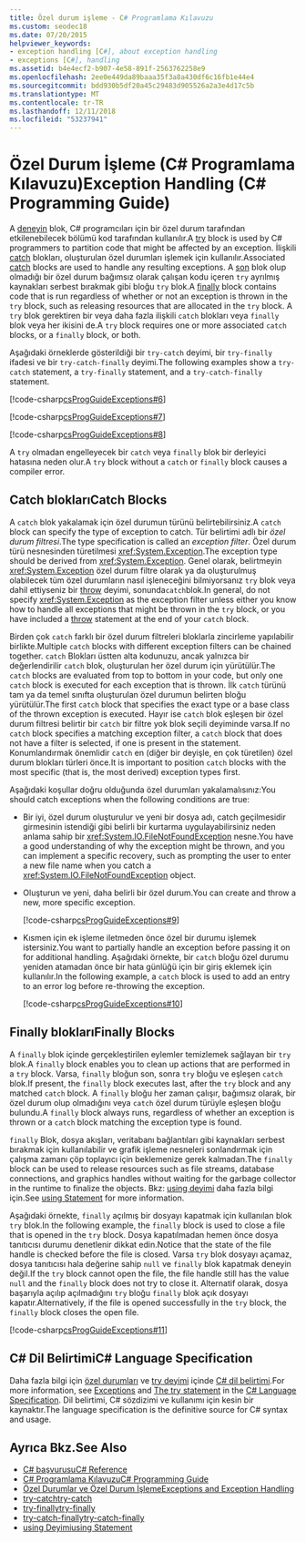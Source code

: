 ```yaml
---
title: Özel durum işleme - C# Programlama Kılavuzu
ms.custom: seodec18
ms.date: 07/20/2015
helpviewer_keywords:
- exception handling [C#], about exception handling
- exceptions [C#], handling
ms.assetid: b4e4ecf2-b907-4e58-891f-2563762258e9
ms.openlocfilehash: 2ee0e449da89baaa35f3a8a430df6c16fb1e44e4
ms.sourcegitcommit: bdd930b5df20a45c29483d905526a2a3e4d17c5b
ms.translationtype: MT
ms.contentlocale: tr-TR
ms.lasthandoff: 12/11/2018
ms.locfileid: "53237941"
---
```

# <a name="exception-handling-c-programming-guide"></a><span data-ttu-id="ed53a-102">Özel Durum İşleme (C# Programlama Kılavuzu)</span><span class="sxs-lookup"><span data-stu-id="ed53a-102">Exception Handling (C# Programming Guide)</span></span>
<span data-ttu-id="ed53a-103">A [deneyin](../../../csharp/language-reference/keywords/try-catch.md) blok, C# programcıları için bir özel durum tarafından etkilenebilecek bölümü kod tarafından kullanılır.</span><span class="sxs-lookup"><span data-stu-id="ed53a-103">A [try](../../../csharp/language-reference/keywords/try-catch.md) block is used by C# programmers to partition code that might be affected by an exception.</span></span> <span data-ttu-id="ed53a-104">İlişkili [catch](../../../csharp/language-reference/keywords/try-catch.md) blokları, oluşturulan özel durumları işlemek için kullanılır.</span><span class="sxs-lookup"><span data-stu-id="ed53a-104">Associated [catch](../../../csharp/language-reference/keywords/try-catch.md) blocks are used to handle any resulting exceptions.</span></span> <span data-ttu-id="ed53a-105">A [son](../../../csharp/language-reference/keywords/try-finally.md) blok olup olmadığı bir özel durum bağımsız olarak çalışan kodu içeren `try` ayrılmış kaynakları serbest bırakmak gibi bloğu `try` blok.</span><span class="sxs-lookup"><span data-stu-id="ed53a-105">A [finally](../../../csharp/language-reference/keywords/try-finally.md) block contains code that is run regardless of whether or not an exception is thrown in the `try` block, such as releasing resources that are allocated in the `try` block.</span></span> <span data-ttu-id="ed53a-106">A `try` blok gerektiren bir veya daha fazla ilişkili `catch` blokları veya `finally` blok veya her ikisini de.</span><span class="sxs-lookup"><span data-stu-id="ed53a-106">A `try` block requires one or more associated `catch` blocks, or a `finally` block, or both.</span></span>  
  
 <span data-ttu-id="ed53a-107">Aşağıdaki örneklerde gösterildiği bir `try-catch` deyimi, bir `try-finally` ifadesi ve bir `try-catch-finally` deyimi.</span><span class="sxs-lookup"><span data-stu-id="ed53a-107">The following examples show a `try-catch` statement, a `try-finally` statement, and a `try-catch-finally` statement.</span></span>  
  
 [!code-csharp[csProgGuideExceptions#6](../../../csharp/programming-guide/exceptions/codesnippet/CSharp/exception-handling_1.cs)]  
  
 [!code-csharp[csProgGuideExceptions#7](../../../csharp/programming-guide/exceptions/codesnippet/CSharp/exception-handling_2.cs)]  
  
 [!code-csharp[csProgGuideExceptions#8](../../../csharp/programming-guide/exceptions/codesnippet/CSharp/exception-handling_3.cs)]  
  
 <span data-ttu-id="ed53a-108">A `try` olmadan engelleyecek bir `catch` veya `finally` blok bir derleyici hatasına neden olur.</span><span class="sxs-lookup"><span data-stu-id="ed53a-108">A `try` block without a `catch` or `finally` block causes a compiler error.</span></span>  
  
## <a name="catch-blocks"></a><span data-ttu-id="ed53a-109">Catch blokları</span><span class="sxs-lookup"><span data-stu-id="ed53a-109">Catch Blocks</span></span>  
 <span data-ttu-id="ed53a-110">A `catch` blok yakalamak için özel durumun türünü belirtebilirsiniz.</span><span class="sxs-lookup"><span data-stu-id="ed53a-110">A `catch` block can specify the type of exception to catch.</span></span> <span data-ttu-id="ed53a-111">Tür belirtimi adlı bir *özel durum filtresi*.</span><span class="sxs-lookup"><span data-stu-id="ed53a-111">The type specification is called an *exception filter*.</span></span> <span data-ttu-id="ed53a-112">Özel durum türü nesnesinden türetilmesi <xref:System.Exception>.</span><span class="sxs-lookup"><span data-stu-id="ed53a-112">The exception type should be derived from <xref:System.Exception>.</span></span> <span data-ttu-id="ed53a-113">Genel olarak, belirtmeyin <xref:System.Exception> özel durum filtre olarak ya da oluşturulmuş olabilecek tüm özel durumların nasıl işleneceğini bilmiyorsanız `try` blok veya dahil ettiyseniz bir [throw](../../../csharp/language-reference/keywords/throw.md) deyimi, sonunda`catch`blok.</span><span class="sxs-lookup"><span data-stu-id="ed53a-113">In general, do not specify <xref:System.Exception> as the exception filter unless either you know how to handle all exceptions that might be thrown in the `try` block, or you have included a [throw](../../../csharp/language-reference/keywords/throw.md) statement at the end of your `catch` block.</span></span>  
  
 <span data-ttu-id="ed53a-114">Birden çok `catch` farklı bir özel durum filtreleri bloklarla zincirleme yapılabilir birlikte.</span><span class="sxs-lookup"><span data-stu-id="ed53a-114">Multiple `catch` blocks with different exception filters can be chained together.</span></span> <span data-ttu-id="ed53a-115">`catch` Blokları üstten alta kodunuzu, ancak yalnızca bir değerlendirilir `catch` blok, oluşturulan her özel durum için yürütülür.</span><span class="sxs-lookup"><span data-stu-id="ed53a-115">The `catch` blocks are evaluated from top to bottom in your code, but only one `catch` block is executed for each exception that is thrown.</span></span> <span data-ttu-id="ed53a-116">İlk `catch` türünü tam ya da temel sınıfta oluşturulan özel durumun belirten bloğu yürütülür.</span><span class="sxs-lookup"><span data-stu-id="ed53a-116">The first `catch` block that specifies the exact type or a base class of the thrown exception is executed.</span></span> <span data-ttu-id="ed53a-117">Hayır ise `catch` blok eşleşen bir özel durum filtresi belirtir bir `catch` bir filtre yok blok seçili deyiminde varsa.</span><span class="sxs-lookup"><span data-stu-id="ed53a-117">If no `catch` block specifies a matching exception filter, a `catch` block that does not have a filter is selected, if one is present in the statement.</span></span> <span data-ttu-id="ed53a-118">Konumlandırmak önemlidir `catch` en (diğer bir deyişle, en çok türetilen) özel durum blokları türleri önce.</span><span class="sxs-lookup"><span data-stu-id="ed53a-118">It is important to position `catch` blocks with the most specific (that is, the most derived) exception types first.</span></span>  
  
 <span data-ttu-id="ed53a-119">Aşağıdaki koşullar doğru olduğunda özel durumları yakalamalısınız:</span><span class="sxs-lookup"><span data-stu-id="ed53a-119">You should catch exceptions when the following conditions are true:</span></span>  
  
-   <span data-ttu-id="ed53a-120">Bir iyi, özel durum oluşturulur ve yeni bir dosya adı, catch geçilmesidir girmesinin istendiği gibi belirli bir kurtarma uygulayabilirsiniz neden anlama sahip bir <xref:System.IO.FileNotFoundException> nesne.</span><span class="sxs-lookup"><span data-stu-id="ed53a-120">You have a good understanding of why the exception might be thrown, and you can implement a specific recovery, such as prompting the user to enter a new file name when you catch a <xref:System.IO.FileNotFoundException> object.</span></span>  
  
-   <span data-ttu-id="ed53a-121">Oluşturun ve yeni, daha belirli bir özel durum.</span><span class="sxs-lookup"><span data-stu-id="ed53a-121">You can create and throw a new, more specific exception.</span></span>  
  
     [!code-csharp[csProgGuideExceptions#9](../../../csharp/programming-guide/exceptions/codesnippet/CSharp/exception-handling_4.cs)]  
  
-   <span data-ttu-id="ed53a-122">Kısmen için ek işleme iletmeden önce özel bir durumu işlemek istersiniz.</span><span class="sxs-lookup"><span data-stu-id="ed53a-122">You want to partially handle an exception before passing it on for additional handling.</span></span> <span data-ttu-id="ed53a-123">Aşağıdaki örnekte, bir `catch` bloğu özel durumu yeniden atamadan önce bir hata günlüğü için bir giriş eklemek için kullanılır.</span><span class="sxs-lookup"><span data-stu-id="ed53a-123">In the following example, a `catch` block is used to add an entry to an error log before re-throwing the exception.</span></span>  
  
     [!code-csharp[csProgGuideExceptions#10](../../../csharp/programming-guide/exceptions/codesnippet/CSharp/exception-handling_5.cs)]  
  
## <a name="finally-blocks"></a><span data-ttu-id="ed53a-124">Finally blokları</span><span class="sxs-lookup"><span data-stu-id="ed53a-124">Finally Blocks</span></span>  
 <span data-ttu-id="ed53a-125">A `finally` blok içinde gerçekleştirilen eylemler temizlemek sağlayan bir `try` blok.</span><span class="sxs-lookup"><span data-stu-id="ed53a-125">A `finally` block enables you to clean up actions that are performed in a `try` block.</span></span> <span data-ttu-id="ed53a-126">Varsa, `finally` bloğun son, sonra `try` bloğu ve eşleşen `catch` blok.</span><span class="sxs-lookup"><span data-stu-id="ed53a-126">If present, the `finally` block executes last, after the `try` block and any matched `catch` block.</span></span> <span data-ttu-id="ed53a-127">A `finally` bloğu her zaman çalışır, bağımsız olarak, bir özel durum olup olmadığını veya `catch` özel durum türüyle eşleşen bloğu bulundu.</span><span class="sxs-lookup"><span data-stu-id="ed53a-127">A `finally` block always runs, regardless of whether an exception is thrown or a `catch` block matching the exception type is found.</span></span>  
  
 <span data-ttu-id="ed53a-128">`finally` Blok, dosya akışları, veritabanı bağlantıları gibi kaynakları serbest bırakmak için kullanılabilir ve grafik işleme nesneleri sonlandırmak için çalışma zamanı çöp toplayıcı için beklemenize gerek kalmadan.</span><span class="sxs-lookup"><span data-stu-id="ed53a-128">The `finally` block can be used to release resources such as file streams, database connections, and graphics handles without waiting for the garbage collector in the runtime to finalize the objects.</span></span> <span data-ttu-id="ed53a-129">Bkz: [using deyimi](../../../csharp/language-reference/keywords/using-statement.md) daha fazla bilgi için.</span><span class="sxs-lookup"><span data-stu-id="ed53a-129">See [using Statement](../../../csharp/language-reference/keywords/using-statement.md) for more information.</span></span>  
  
 <span data-ttu-id="ed53a-130">Aşağıdaki örnekte, `finally` açılmış bir dosyayı kapatmak için kullanılan blok `try` blok.</span><span class="sxs-lookup"><span data-stu-id="ed53a-130">In the following example, the `finally` block is used to close a file that is opened in the `try` block.</span></span> <span data-ttu-id="ed53a-131">Dosya kapatılmadan hemen önce dosya tanıtıcısı durumu denetlenir dikkat edin.</span><span class="sxs-lookup"><span data-stu-id="ed53a-131">Notice that the state of the file handle is checked before the file is closed.</span></span> <span data-ttu-id="ed53a-132">Varsa `try` blok dosyayı açamaz, dosya tanıtıcısı hala değerine sahip `null` ve `finally` blok kapatmak deneyin değil.</span><span class="sxs-lookup"><span data-stu-id="ed53a-132">If the `try` block cannot open the file, the file handle still has the value `null` and the `finally` block does not try to close it.</span></span> <span data-ttu-id="ed53a-133">Alternatif olarak, dosya başarıyla açılıp açılmadığını `try` bloğu `finally` blok açık dosyayı kapatır.</span><span class="sxs-lookup"><span data-stu-id="ed53a-133">Alternatively, if the file is opened successfully in the `try` block, the `finally` block closes the open file.</span></span>  
  
 [!code-csharp[csProgGuideExceptions#11](../../../csharp/programming-guide/exceptions/codesnippet/CSharp/exception-handling_6.cs)]  
  
## <a name="c-language-specification"></a><span data-ttu-id="ed53a-134">C# Dil Belirtimi</span><span class="sxs-lookup"><span data-stu-id="ed53a-134">C# Language Specification</span></span>  

<span data-ttu-id="ed53a-135">Daha fazla bilgi için [özel durumları](~/_csharplang/spec/exceptions.md) ve [try deyimi](~/_csharplang/spec/statements.md#the-try-statement) içinde [ C# dil belirtimi](../../language-reference/language-specification/index.md).</span><span class="sxs-lookup"><span data-stu-id="ed53a-135">For more information, see [Exceptions](~/_csharplang/spec/exceptions.md) and [The try statement](~/_csharplang/spec/statements.md#the-try-statement) in the [C# Language Specification](../../language-reference/language-specification/index.md).</span></span> <span data-ttu-id="ed53a-136">Dil belirtimi, C# sözdizimi ve kullanımı için kesin bir kaynaktır.</span><span class="sxs-lookup"><span data-stu-id="ed53a-136">The language specification is the definitive source for C# syntax and usage.</span></span>
  
## <a name="see-also"></a><span data-ttu-id="ed53a-137">Ayrıca Bkz.</span><span class="sxs-lookup"><span data-stu-id="ed53a-137">See Also</span></span>

- [<span data-ttu-id="ed53a-138">C# başvurusu</span><span class="sxs-lookup"><span data-stu-id="ed53a-138">C# Reference</span></span>](../../../csharp/language-reference/index.md)  
- [<span data-ttu-id="ed53a-139">C# Programlama Kılavuzu</span><span class="sxs-lookup"><span data-stu-id="ed53a-139">C# Programming Guide</span></span>](../../../csharp/programming-guide/index.md)  
- [<span data-ttu-id="ed53a-140">Özel Durumlar ve Özel Durum İşleme</span><span class="sxs-lookup"><span data-stu-id="ed53a-140">Exceptions and Exception Handling</span></span>](../../../csharp/programming-guide/exceptions/index.md)  
- [<span data-ttu-id="ed53a-141">try-catch</span><span class="sxs-lookup"><span data-stu-id="ed53a-141">try-catch</span></span>](../../../csharp/language-reference/keywords/try-catch.md)  
- [<span data-ttu-id="ed53a-142">try-finally</span><span class="sxs-lookup"><span data-stu-id="ed53a-142">try-finally</span></span>](../../../csharp/language-reference/keywords/try-finally.md)  
- [<span data-ttu-id="ed53a-143">try-catch-finally</span><span class="sxs-lookup"><span data-stu-id="ed53a-143">try-catch-finally</span></span>](../../../csharp/language-reference/keywords/try-catch-finally.md)  
- [<span data-ttu-id="ed53a-144">using Deyimi</span><span class="sxs-lookup"><span data-stu-id="ed53a-144">using Statement</span></span>](../../../csharp/language-reference/keywords/using-statement.md)
